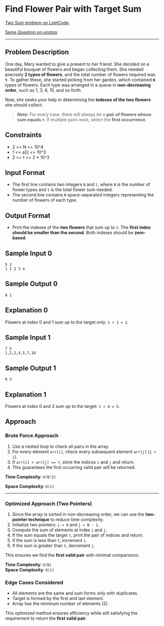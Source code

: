 # Find Flower Pair with Target Sum


[Two Sum problem on LeetCode](https://leetcode.com/problems/two-sum/description/).

[Same Question on unstop](https://unstop.com/code/challenge-assessment/262419?moduleId=372).

---

## Problem Description
One day, Mary wanted to give a present to her friend. She decided on a beautiful bouquet of flowers and began collecting them. She needed precisely **2 types of flowers**, and the total number of flowers required was **`t`**. To gather these, she started picking from her garden, which contained **`N`** types of flowers. Each type was arranged in a queue in **non-decreasing order**, such as 1, 3, 6, 15, and so forth.

Now, she seeks your help in determining the **indexes of the two flowers** she should collect.

> **Note**: For every case, there will always be a **pair of flowers whose sum equals `t`**. If multiple pairs exist, select the **first occurrence**.

## Constraints
- 2 <= N <= 10^4
- 1 <= a[i] <= 10^3
- 2 <= t <= 2 * 10^3

## Input Format
- The first line contains two integers `N` and `t`, where `N` is the number of flower types and `t` is the total flower sum needed.
- The second line contains `N` space-separated integers representing the number of flowers of each type.

## Output Format
- Print the indexes of the **two flowers** that sum up to `t`. The **first index should be smaller than the second**. Both indexes should be **zero-based**.

## Sample Input 0
```
5 2
1 1 2 3 4
```

## Sample Output 0
```
0 1
```

## Explanation 0
Flowers at index 0 and 1 sum up to the target only: `1 + 1 = 2`.

## Sample Input 1
```
7 5
1,2,2,4,5,7,10
```

## Sample Output 1
```
0 3
```

## Explanation 1
Flowers at index 0 and 3 sum up to the target: `1 + 4 = 5`.

## Approach

### Brute Force Approach
1. Use a nested loop to check all pairs in the array.
2. For every element `arr[i]`, check every subsequent element `arr[j]` (`j > i`).
3. If `arr[i] + arr[j] == t`, store the indices `i` and `j` and return.
4. This guarantees the first occurring valid pair will be returned.

**Time Complexity**: `O(N^2)`

**Space Complexity**: `O(1)`

---

### Optimized Approach (Two Pointers)
1. Since the array is sorted in non-decreasing order, we can use the **two-pointer technique** to reduce time complexity.
2. Initialize two pointers: `i = 0` and `j = N - 1`.
3. Compute the sum of elements at index `i` and `j`.
4. If the sum equals the target `t`, print the pair of indices and return.
5. If the sum is less than `t`, increment `i`.
6. If the sum is greater than `t`, decrement `j`.

This ensures we find the **first valid pair** with minimal comparisons.

**Time Complexity**: `O(N)`  
**Space Complexity**: `O(1)`

### Edge Cases Considered
- All elements are the same and sum forms only with duplicates.
- Target is formed by the first and last element.
- Array has the minimum number of elements (2).

This optimized method ensures efficiency while still satisfying the requirement to return the **first valid pair**.

